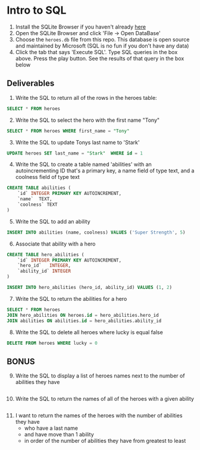 # Intro to SQL

1. Install the SQLite Browser if you haven't already [here](http://sqlitebrowser.org/)
2. Open the SQLite Browser and click 'File -> Open DataBase'
3. Choose the `heroes.db` file from this repo. This database is open source and maintained by Microsoft (SQL is no fun if you don't have any data)
4. Click the tab that says 'Execute SQL'. Type SQL queries in the box above. Press the play button. See the results of that query in the box below

## Deliverables

1. Write the SQL to return all of the rows in the heroes table:

```SQL
SELECT * FROM heroes
```

2. Write the SQL to select the hero with the first name "Tony"

```SQL
SELECT * FROM heroes WHERE first_name = "Tony"
```

3. Write the SQL to update Tonys last name to 'Stark'

```SQL
UPDATE heroes SET last_name = "Stark"  WHERE id = 1 
```

4. Write the SQL to create a table named 'abilities' with an autoincrementing ID that's a primary key, a name field of type text, and a coolness field of type text

```sql
CREATE TABLE abilities (
    `id` INTEGER PRIMARY KEY AUTOINCREMENT,
    `name`	TEXT,
    `coolness` TEXT
)
```

5. Write the SQL to add an ability

```sql
INSERT INTO abilities (name, coolness) VALUES ('Super Strength', 5)
```

6. Associate that ability with a hero

```sql
CREATE TABLE hero_abilities (
    `id` INTEGER PRIMARY KEY AUTOINCREMENT,
    `hero_id`	INTEGER,
    `ability_id` INTEGER
)
```

```sql
INSERT INTO hero_abilities (hero_id, ability_id) VALUES (1, 2)
```

7. Write the SQL to return the abilities for a hero
```sql
SELECT * FROM heroes 
JOIN hero_abilities ON heroes.id = hero_abilities.hero_id
JOIN abilities ON abilities.id = hero_abilities.ability_id
```

8. Write the SQL to delete all heroes where lucky is equal false
```sql
DELETE FROM heroes WHERE lucky = 0
```


## BONUS 

9. Write the SQL to display a list of heroes names next to the number of abilities they have
```sql

```

10. Write the SQL to return the names of all of the heroes with a given ability

```sql

```

11. I want to return the names of the heroes with the number of abilities they have
    * who have a last name
    * and have move than 1 ability
    * in order of the number of abilities they have from greatest to least

```sql

```